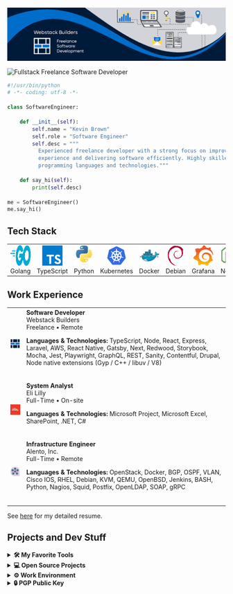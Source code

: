 [![Banner](./assets/banner.png)](https://webstackbuilders.com)

<img src="https://readme-typing-svg.demolab.com?font=Fira+Code&pause=1000&color=006DCB&width=455&lines=Fullstack+Freelance+Software+Developer" alt="Fullstack Freelance Software Developer" />

```python
#!/usr/bin/python
# -*- coding: utf-8 -*-

class SoftwareEngineer:

    def __init__(self):
        self.name = "Kevin Brown"
        self.role = "Software Engineer"
        self.desc = """
          Experienced freelance developer with a strong focus on improving developer
          experience and delivering software efficiently. Highly skilled in various
          programming languages and technologies."""

    def say_hi(self):
        print(self.desc)

me = SoftwareEngineer()
me.say_hi()
```

## Tech Stack

<table>
  <tr><td align="center" width="96">
      <img
        src="./assets/skills/Golang.svg"
        width="48"
        height="48"
        alt="Golang"
      />
      <br>Golang
    </td><td align="center" width="96">
      <img
        src="./assets/skills/TypeScript.svg"
        width="48"
        height="48"
        alt="TypeScript"
      />
      <br>TypeScript
    </td><td align="center" width="96">
      <img
        src="./assets/skills/Python.svg"
        width="48"
        height="48"
        alt="Python"
      />
      <br>Python
    </td><td align="center" width="96">
      <img
        src="./assets/skills/Kubernetes.svg"
        width="48"
        height="48"
        alt="Kubernetes"
      />
      <br>Kubernetes
    </td><td align="center" width="96">
      <img
        src="./assets/skills/Docker.svg"
        width="48"
        height="48"
        alt="Docker"
      />
      <br>Docker
    </td><td align="center" width="96">
      <img
        src="./assets/skills/Debian.svg"
        width="48"
        height="48"
        alt="Debian"
      />
      <br>Debian
    </td><td align="center" width="96">
      <img
        src="./assets/skills/Grafana.svg"
        width="48"
        height="48"
        alt="Grafana"
      />
      <br>Grafana
    </td><td align="center" width="96">
      <img
        src="./assets/skills/Node.svg"
        width="48"
        height="48"
        alt="Node"
      />
      <br>Node
    </td><td align="center" width="96">
      <img
        src="./assets/skills/React.svg"
        width="48"
        height="48"
        alt="React"
      />
      <br>React
    </td><td align="center" width="96">
      <img
        src="./assets/skills/Sass.svg"
        width="48"
        height="48"
        alt="Sass"
      />
      <br>Sass
    </td><td align="center" width="96">
      <img
        src="./assets/skills/AWS.svg"
        width="48"
        height="48"
        alt="AWS"
      />
      <br>AWS
    </td><td align="center" width="96">
      <img
        src="./assets/skills/GraphQL.svg"
        width="48"
        height="48"
        alt="GraphQL"
      />
      <br>GraphQL
    </td><td align="center" width="96">
      <img
        src="./assets/skills/Laravel.svg"
        width="48"
        height="48"
        alt="Laravel"
      />
      <br>Laravel
    </td></tr>
</table>

## Work Experience

<table><tr>
    <td>
      <p align="top">
        <img src="./assets/employer/webstackbuilders.png" alt="employer logo">
      </p>
    </td>
    <td>
      <b>Software Developer</b><br>
      Webstack Builders<br>
      Freelance • Remote<br>
      <p><strong>Languages &amp; Technologies:</strong> TypeScript, Node, React, Express, Laravel, AWS, React Native, Gatsby, Next, Redwood, Storybook, Mocha, Jest, Playwright, GraphQL, REST, Sanity, Contentful, Drupal, Node native extensions (Gyp / C++ / libuv / V8)</p>
<br>
    </td>
  </tr><tr>
    <td>
      <p align="top">
        <img src="./assets/employer/lilly.png" alt="employer logo">
      </p>
    </td>
    <td>
      <b>System Analyst</b><br>
      Eli Lilly<br>
      Full-Time • On-site<br>
      <p><strong>Languages &amp; Technologies:</strong> Microsoft Project, Microsoft Excel, SharePoint, .NET, C#</p>
<br>
    </td>
  </tr><tr>
    <td>
      <p align="top">
        <img src="./assets/employer/alento.png" alt="employer logo">
      </p>
    </td>
    <td>
      <b>Infrastructure Engineer</b><br>
      Alento, Inc.<br>
      Full-Time • Remote<br>
      <p><strong>Languages &amp; Technologies:</strong> OpenStack, Docker, BGP, OSPF, VLAN, Cisco IOS, RHEL, Debian, KVM, QEMU, OpenBSD, Jenkins, BASH, Python, Nagios, Squid, Postfix, OpenLDAP, SOAP, gRPC</p>
<br>
    </td>
  </tr></table>

See [here](https://webstackdev.github.io) for my detailed resume.

## Projects and Dev Stuff
<details>
  <br>
  <summary><b>🛠️ My Favorite Tools</b></summary>
  <br>
  <b>👨‍💻 Programming and Markup Languages</b>
  <br><a href="https://github.com/search?q=user%3Awebstackdev+language%3AAssembly&type=Repositories">
    <img src="./assets/badges/Assembly.svg" alt="Assembly">
  </a><a href="https://github.com/search?q=user%3Awebstackdev+language%3AShell&type=Repositories">
    <img src="./assets/badges/BASH.svg" alt="BASH">
  </a><a href="https://github.com/search?q=user%3Awebstackdev+language%3AC&type=Repositories">
    <img src="./assets/badges/C.svg" alt="C">
  </a><a href="https://github.com/search?q=user%3Awebstackdev+language%3AC%2B%2B&type=Repositories">
    <img src="./assets/badges/C++.svg" alt="C++">
  </a><a href="https://github.com/search?q=user%3Awebstackdev+language%3AC%23&type=Repositories">
    <img src="./assets/badges/CSharp.svg" alt="CSharp">
  </a><a href="https://github.com/search?q=user%3Awebstackdev+language%3ACSS&type=Repositories">
    <img src="./assets/badges/CSS.svg" alt="CSS">
  </a><a href="https://github.com/search?q=user%3Awebstackdev+language%3AHTML&type=Repositories">
    <img src="./assets/badges/HTML.svg" alt="HTML">
  </a><a href="https://github.com/search?q=user%3Awebstackdev+language%3AJavaScript&type=Repositories">
    <img src="./assets/badges/JavaScript.svg" alt="JavaScript">
  </a><a href="https://github.com/search?q=user%3Awebstackdev+language%3ATeX&type=Repositories">
    <img src="./assets/badges/LaTeX.svg" alt="LaTeX">
  </a><a href="https://github.com/search?q=user%3Awebstackdev+language%3AMarkdown&type=Repositories">
    <img src="./assets/badges/Markdown.svg" alt="Markdown">
  </a><a href="https://github.com/search?q=user%3Awebstackdev+language%3ATypeScript&type=Repositories">
    <img src="./assets/badges/NodeJS.svg" alt="NodeJS">
  </a><a href="https://github.com/search?q=user%3Awebstackdev+language%3APHP&type=Repositories">
    <img src="./assets/badges/PHP.svg" alt="PHP">
  </a><a href="https://github.com/search?q=user%3Awebstackdev+language%3APython&type=Repositories">
    <img src="./assets/badges/Python.svg" alt="Python">
  </a><a href="https://github.com/search?q=user%3Awebstackdev+language%3AR&type=Repositories">
    <img src="./assets/badges/R.svg" alt="R">
  </a><a href="https://github.com/search?q=user%3Awebstackdev+language%3ASQL&type=Repositories">
    <img src="./assets/badges/SQL.svg" alt="SQL">
  </a><a href="https://github.com/search?q=user%3Awebstackdev+language%3ASVG&type=Repositories">
    <img src="./assets/badges/SVG.svg" alt="SVG">
  </a><a href="https://github.com/search?q=user%3Awebstackdev+language%3ATypeScript&type=Repositories">
    <img src="./assets/badges/TypeScript.svg" alt="TypeScript">
  </a><a href="https://github.com/search?q=user%3Awebstackdev+language%3AC%23&type=Repositories">
    <img src="./assets/badges/Mono.svg" alt="Mono">
  </a><br><br>

<b>🧰 Frameworks and Libraries</b>
  <br><img src="./assets/badges/Arduino.svg" alt="Arduino"><img src="./assets/badges/Bootstrap.svg" alt="Bootstrap"><img src="./assets/badges/Electron.svg" alt="Electron"><img src="./assets/badges/ExpressJS.svg" alt="ExpressJS"><img src="./assets/badges/Flask.svg" alt="Flask"><img src="./assets/badges/GitHubActions.svg" alt="GitHub Actions"><img src="./assets/badges/MaterialDesign.svg" alt="Material Design"><img src="./assets/badges/NumPy.svg" alt="NumPy"><img src="./assets/badges/Pandas.svg" alt="Pandas"><img src="./assets/badges/PHPUnit.svg" alt="PHPUnit"><img src="./assets/badges/Pytest.svg" alt="Pytest"><img src="./assets/badges/React.svg" alt="React"><img src="./assets/badges/Symfony.svg" alt="Symfony"><img src="./assets/badges/TensorFlow.svg" alt="TensorFlow"><img src="./assets/badges/Laravel.svg" alt="Laravel"><img src="./assets/badges/Theia.svg" alt="Theia"><img src="./assets/badges/ReactNative.svg" alt="React Native"><br>

<b>☁️ Cloud Hosting</b>
  <br><img src="./assets/badges/GitHubPages.svg" alt="GitHub Pages"><img src="./assets/badges/Heroku.svg" alt="Heroku"><img src="./assets/badges/Vercel.svg" alt="Vercel"><img src="./assets/badges/Netlify.svg" alt="Netlify"><img src="./assets/badges/AWS.svg" alt="AWS"><img src="./assets/badges/OpenStack.svg" alt="OpenStack"><img src="./assets/badges/Kubernetes.svg" alt="Kubernetes"><br>

<b>🗄️ Databases</b>
  <br><img src="./assets/badges/MongoDB.svg" alt="MongoDB"><img src="./assets/badges/MySQL.svg" alt="MySQL"><img src="./assets/badges/PostgreSQL.svg" alt="PostgreSQL"><img src="./assets/badges/SQLite.svg" alt="SQLite"><img src="./assets/badges/Neo4j.svg" alt="Neo4j"><br>

<b>💻 Software and Tools</b>
  <br><img src="./assets/badges/Adobe.svg" alt="Adobe"><img src="./assets/badges/Android.svg" alt="Android"><img src="./assets/badges/AndroidStudio.svg" alt="Android Studio"><img src="./assets/badges/ArchLinux.svg" alt="Arch Linux"><img src="./assets/badges/Discord.svg" alt="Discord"><img src="./assets/badges/Git.svg" alt="Git"><img src="./assets/badges/GitHubDesktop.svg" alt="GitHub Desktop"><img src="./assets/badges/Inkscape.svg" alt="Inkscape"><img src="./assets/badges/Jupyter.svg" alt="Jupyter"><img src="./assets/badges/OBSStudio.svg" alt="OBS Studio"><img src="./assets/badges/StackOverflow.svg" alt="Stack Overflow"><img src="./assets/badges/VisualStudioCode.svg" alt="Visual Studio Code"><img src="./assets/badges/Debian.svg" alt="Debian"><br>
</details>
<details>
  <br>
  <summary><b>💻 Open Source Projects</b></summary>
  <br>
  <table>
  <thead align="center">
    <tr border: none;>
      <td><b>💻 Projects</b></td>
      <td><b>🌟 Stars</b></td>
      <td><b>🍴 Forks</b></td>
      <td><b>🐛 Issues</b></td>
      <td><b>🔔 Pull Requests</b></td>
      <td><b>👨‍💻 Language</b></td>
    </tr>
  </thead>
  <tbody><tr>
      <td>
        <a href="https://github.com/webstackdev/ladybird-cms"><b>🚀 Ladybird CMS</b>
        </a>
      </td>
      <td>
        <img alt="Stars" src="https://img.shields.io/github/stars/webstackdev/ladybird-cms?style=flat-square&labelColor=343b41">
      </td>
      <td>
        <img alt="Forks" src="https://img.shields.io/github/forks/webstackdev/ladybird-cms?style=flat-square&labelColor=343b41">
      </td>
      <td>
        <img alt="Issues" src="https://img.shields.io/github/issues/webstackdev/ladybird-cms?style=flat-square&labelColor=343b41">
      </td>
      <td>
        <img alt="Pull Requests" src="https://img.shields.io/github/issues-pr/webstackdev/ladybird-cms?style=flat-square&labelColor=343b41"/>
      </td>
      <td>
        <img alt="Language" src="https://img.shields.io/github/languages/top/webstackdev/ladybird-cms?style=flat-square&labelColor=343b41"/>
      </td>
    </tr></tbody>
</table>
</details>
<details>
  <br>
  <summary><b>⚙️ Work Environment</b></summary>
  <br>
  <ul>
  <li><b>OS:</b> Ubuntu 22.04 with VFIO (Windows 11 in VM)</li>
  <li><b>Workstation:</b> AMD 5700X X570 64 GB</li>
  <li><b>Desktop:</b> KDE 5.25, dual 4K monitor setup (32&quot; and 27&quot;)</li>
  <li><b>Channels:</b> Slack, Discord, Zoom, Viber, WhatsApp, Skype, Signal, Telegram, POTS</li>
  <li><b>Code Editor:</b> VSCode, Android Studio, and XCode</li>
  <li><b>Opinions:</b> Vim, two spaces, no semicolons, comments for docgen, patterns matter</li>
</ul>
</details>
<details>
  <br>
  <summary><b>🔒 PGP Public Key</b></summary>
  <br>
  -----BEGIN PGP PUBLIC KEY BLOCK-----
mQGNBGKt7yMBDADZp/bbs+qDPZwQmJ4pvOZv420LgYMJOrR1ZYmdPKy0rySUcdBU
R62b0dWt0zQUQVOTyvvWHVpUkf8PXCwth0q5vvIr5U+X1Vd8/hTHF2S+6RDq05cj
ZyrBuXMxkGfnvlkK/3LD5Qxb9kd+9pOmbXCyYT1PW5Pa9XF0LhWuLDPrIl3BBeCQ
BQK8Z029wcFxbjCi7Hj4XJZnn4tKuFVx4pOVGabma6cJVx2MydukmyvZD0/2wkO+
Lj9+lmDiu5lG773NCkR5a+AdMIiTo6AMTHnyMdTxffn90Bm9a+yIPIrlnlqpJ1PQ
ryAPcNVQkkgQH4UbCTundRJyGwhAUQ1vsbesM1GPHR6W1fIMF5wQbNH6CzI7vwLB
Tj8bo9T5HeK5b7oQ47+hyYU+Qxtfn/pyLR9gOpZc3DD65P0jSHZGJVRsRjLP7lc6
azwIjwVXLmN5rWzQhCHETKgE6TujD8d4KgnX6waLqx9aAjzsd5KeEIxAvdGRKoYs
DLsAxbOmoXC9tYUAEQEAAbQtd2Vic3RhY2tidWlsZGVycyA8YWRtaW5Ad2Vic3Rh
Y2tidWlsZGVycy5jb20+iQHOBBMBCgA4FiEExFMF/tb9qLzHqmTLFsp1sE6hY0sF
AmKt7yMCGwMFCwkIBwIGFQoJCAsCBBYCAwECHgECF4AACgkQFsp1sE6hY0tdswv/
e41jSMNwl1rbBvPW7KSdim7tWc+dbGr5gnsXfv1UN8rQ9jAh4K5E9Tm0sxO1JpsQ
Zaizgn8Us14Mq397E7tRwdQK5QYh8UWcwt3m1h2MQ1/cXbRCNCCVknOuVKuzin6B
OrgV4fAgjNy2KExWIxcLgry+CE5et+sSNAdau8teF6PgiisYBAO3lihMjzDMvuRW
yNkv2u3SBZecP2wxo6TiTjU5Z8R7mBPU28jR7yUng78ghFl+7li3vfLz80cccQRu
y1ksXqusnQsazWl52jwo7z9tezVe+kN18NRKjIka30T7YH8A2qWn55YlZWBpxOSZ
P5LHeOWzmh1/mKyivwQLetCQWm4qR4QRaA/fJRus0y3/B3b8kG5TOb0bdebvYYAY
Tv4JbdeNkWQ8WXnl1MbatPaxhmTk583tQBRYjudMNL1PUflkKVupp6aO4coZkkTL
5dAniAEZbuQds4rHD69TPHk+7YDqUYkrjNEyFpuctztTYNPHGzFF+QU5sIN7mxFb
uQGNBGKt7yMBDACuW2A43Nf8HiTR12ya2h4Q5h3F/+ribptSY6qTO1sSLBadXN6Z
Cg8LHK1JtMENgLLe4H5Nx3IJOemmbEOkv0Ny3Q5Vxyc4NZFnXQtXjUM9TnWS+7Ao
XtLprJha+qkYvr/zOJKXQ7gRSWPoiJP63dsZi5rzIKlShPLl0Kb4z6MayS40slId
buX5eePX1cNdyLyCKNKrjQKs9a4KFKAe9zx04EoRRkPpp4vk8p4pCdAeW1XD+cpR
RzrypYaPcj//ez59raVc7GOScnPNAfYDjNPlhOuhUvfk4dmeg026wG6oZJ8Pxd2Z
ho2gh7THwYRYomVlgPHcbicwrZt5qxFWsGriXHgW8gLxZl0clRYuxJLfVeb1UATP
NMGwEMpOc2vbj2MlE8EQFPlAAhXMG5akdBvhnnaLLTdzETS/PM9EPA+XBaOuQUpq
qgFte/AINn8K4YxBnRXL568GnMdnO7XHA1joicgCK8unFD1Hg9r3FBUcpD8428xb
Ls5rZrpXOAiP2F8AEQEAAYkBtgQYAQoAIBYhBMRTBf7W/ai8x6pkyxbKdbBOoWNL
BQJire8jAhsMAAoJEBbKdbBOoWNLt7gL/il8qRfGZaoDsMQDVUpEC+lxCeODwhnQ
jQbmNZn8PlSV28BvRaN8/pF1DTHasFRWSDnV1W8x4sJrkgZ2fW1PwYO8EZAdNTX4
aQ/E5VbqZtmjr9yWRr4ThRnQ3LhmGk8QQUH/hUZqa7LFxeGvSY1eJ+cd03z2Xf1a
XLYmpyZ1Tnbu7ITE2m0T9//Vbeq2kytHTMoanW9chwCb+gHQka5e8NG3PqG+Md/u
e1BQ2eHR/HZDAko9y28u1hiBFjAXCb/37/tvrd7x9yLX1dg8X57FwlrJeCb+pqx8
HNmsgk8Vk9de99xgcy37Xj6GyjNs14MiQeBAJDrrMsleABZfNgb7nIG15ARH6T/f
RczVjB66YkSms4Ls8fHNk1T8Ny/ucVLHMG/9v/TRCOYAETkioyunbFRQVHtdqsqT
/u5Dp7Bw14f8yyAU4NIEypIE6ZbkzKkRk6gRW131QZgNUz7K+yLdUnZ9N/Zz3QaY
YxCEijwDTuM8NDFTOAu1YF344bfw3vgN1w==
=J5Hw<br>
-----END PGP PUBLIC KEY BLOCK-----
</details>